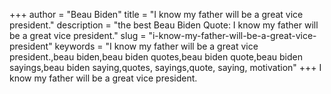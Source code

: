 +++
author = "Beau Biden"
title = "I know my father will be a great vice president."
description = "the best Beau Biden Quote: I know my father will be a great vice president."
slug = "i-know-my-father-will-be-a-great-vice-president"
keywords = "I know my father will be a great vice president.,beau biden,beau biden quotes,beau biden quote,beau biden sayings,beau biden saying,quotes, sayings,quote, saying, motivation"
+++
I know my father will be a great vice president.
